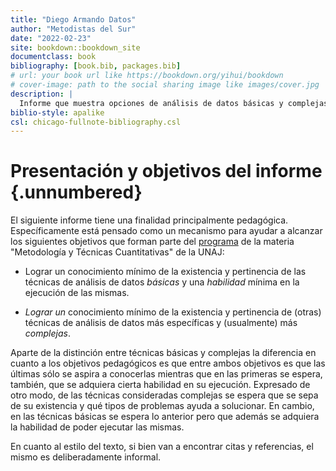 ```yaml
---
title: "Diego Armando Datos"
author: "Metodistas del Sur"
date: "2022-02-23"
site: bookdown::bookdown_site
documentclass: book
bibliography: [book.bib, packages.bib]
# url: your book url like https://bookdown.org/yihui/bookdown
# cover-image: path to the social sharing image like images/cover.jpg
description: |
  Informe que muestra opciones de análisis de datos básicas y complejas sobre un formulario de google forms analizado con el programa R. El mismo tiene fines pedagógicos más que académicos.
biblio-style: apalike
csl: chicago-fullnote-bibliography.csl
---
```


# Presentación y objetivos del informe {.unnumbered}

El siguiente informe tiene una finalidad principalmente pedagógica. Específicamente está pensado como un mecanismo para ayudar a alcanzar los siguientes objetivos que forman parte del [programa](https://docs.google.com/document/d/15ZuHJ1ZM7Z0g0Edt-mv1PCB697-x6-rZfcWdAtd85yM/edit#heading=h.s43n504lcmmx "programa de la materia") de la materia "Metodología y Técnicas Cuantitativas" de la UNAJ:

-   Lograr un conocimiento mínimo de la existencia y pertinencia de las técnicas de análisis de datos *básicas* y una *habilidad* mínima en la ejecución de las mismas.

-   *Lograr un* conocimiento mínimo de la existencia y pertinencia de (otras) técnicas de análisis de datos más específicas y (usualmente) más *complejas*.

Aparte de la distinción entre técnicas básicas y complejas la diferencia en cuanto a los objetivos pedagógicos es que entre ambos objetivos es que las últimas sólo se aspira a conocerlas mientras que en las primeras se espera, también, que se adquiera cierta habilidad en su ejecución. Expresado de otro modo, de las técnicas consideradas complejas se espera que se sepa de su existencia y qué tipos de problemas ayuda a solucionar. En cambio, en las técnicas básicas se espera lo anterior pero que además se adquiera la habilidad de poder ejecutar las mismas.

En cuanto al estilo del texto, si bien van a encontrar citas y referencias, el mismo es deliberadamente informal.
